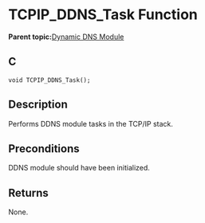 # TCPIP\_DDNS\_Task Function

**Parent topic:**[Dynamic DNS Module](GUID-2F39A35D-A741-49F8-BAA9-3B3C9B665486.md)

## C

```
void TCPIP_DDNS_Task();
```

## Description

Performs DDNS module tasks in the TCP/IP stack.

## Preconditions

DDNS module should have been initialized.

## Returns

None.

